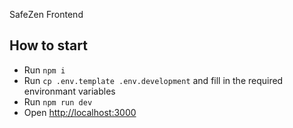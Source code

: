 SafeZen Frontend

## How to start

- Run `npm i`
- Run `cp .env.template .env.development` and fill in the required environmant variables
- Run `npm run dev`
- Open [http://localhost:3000](http://localhost:3000)
